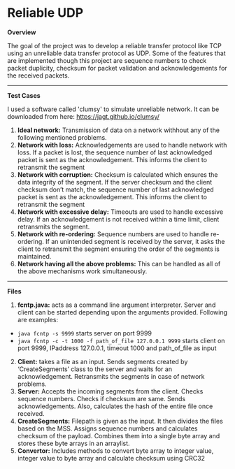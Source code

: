 # Reliable UDP

**Overview**

The goal of the project was to develop a reliable transfer protocol like TCP using an unreliable data transfer protocol as UDP. Some of the features that are implemented though this project are sequence numbers to check packet duplicity, checksum for packet validation and acknowledgements for the received packets.

---

**Test Cases**

I used a software called 'clumsy' to simulate unreliable network. It can be downloaded from here: https://jagt.github.io/clumsy/
1. **Ideal network:** Transmission of data on a network withhout any of the following mentioned problems.
2. **Network with loss:** Acknowledgements are used to handle network with loss. If a packet is lost, the sequence number of last acknowledged packet is sent as the acknowledgement. This informs the client to retransmit the segment
3. **Network with corruption:** Checksum is calculated which ensures the data integrity of the segment. If the server checksum and the client checksum don’t match, the sequence number of last acknowledged packet is sent as the acknowledgement. This informs the client to retransmit the segment
4. **Network with excessive delay:** Timeouts are used to handle excessive delay. If an acknowledgement is not received within a time limit, client retransmits the segment.
5. **Network with re-ordering:** Sequence numbers are used to handle re-ordering. If an unintended segment is received by the server, it asks the client to retransmit the segment ensuring the order of the segments is maintained.
6. **Network having all the above problems:** This can be handled as all of the above mechanisms work simultaneously.

---

**Files**

1. **fcntp.java:** acts as a command line argument interpreter. Server and client can be started depending upon the arguments provided. Following are examples:
* `java fcntp -s 9999` starts server on port 9999
* `java fcntp -c -t 1000 -f path_of_file 127.0.0.1 9999` starts client on port 9999, IPaddress 127.0.0.1, timeout 1000 and path_of_file as input

2. **Client:** takes a file as an input. Sends segments created by ‘CreateSegments’ class to the server and waits for an acknowledgement. Retransmits the segments in case of network problems.
3. **Server:** Accepts the incoming segments from the client. Checks sequence numbers. Checks if checksum are same. Sends acknowledgements. Also, calculates the hash of the entire file once received.
4. **CreateSegments:** Filepath is given as the input. It then divides the files based on the MSS. Assigns sequence numbers and calculates checksum of the payload. Combines them into a single byte array and stores these byte arrays in an arraylist.
5. **Convertor:** Includes methods to convert byte array to integer value, integer value to byte array and calculate checksum using CRC32
